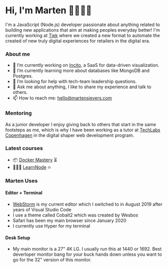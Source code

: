 # Hi, I'm Marten 👋👨🏼‍💻

I'm a JavaScript (Node.js) developer passionate about anything related to building new applications that aim at making peoples everyday better! I'm currently working at [Tjek](https://tjek.com) where we created a new format to automate the created of new truly digital experiences for retailers in the digital era.

### About me

- 🔭 I’m currently working on [Incito](https://incito.io), a SaaS for data-driven visualization.
- 🌱 I’m currently learning more about databases like MongoDB and Postgres.
- 🤔 I’m looking for help with tech-team leadership questions.
- 💬 Ask me about anything, I like to share my experience and talk to others.
- 📫 How to reach me: hello@martensievers.com

### Mentoring

As a junior developer I enjoy giving back to others that start in the same footsteps as me, which is why I have been working as a tutor at [TechLabs Copenhagen](https://www.techlabs.org/location/copenhagen) in the digital shaper web development program.

### Latest courses

- 📦 [Docker Mastery](https://www.udemy.com/course/docker-mastery/) ⏳
- 🧑🏼‍💻 [LearnNode](https://learnnode.com) 🔥

### Marten Uses

#### Editor + Terminal

- [WebStorm]() is my current editor which I switched to in August 2019 after years of Visual Studio Code
- I use a theme called Cobalt2 which was created by Wesbos
- Safari has been my main browser since January 2020
- I currently use Hyper for my terminal

#### Desk Setup

- My main monitor is a 27" 4K LG. I usually run this at 1440 or 1692. Best deverloper monitor bang for your buck hands down unless you want to go for the 32" version of this monitor.
